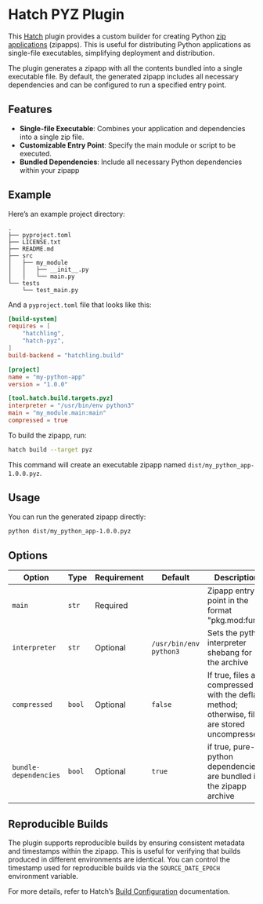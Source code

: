 # Hatch PYZ Plugin

This [Hatch](https://hatch.pypa.io/latest/) plugin provides a custom builder for creating
Python [zip applications](https://docs.python.org/3/library/zipapp.html) (zipapps). This is useful for distributing
Python applications as single-file executables, simplifying deployment and distribution.

The plugin generates a zipapp with all the contents bundled into a single executable file. By default, the generated
zipapp includes all necessary dependencies and can be configured to run a specified entry point.

## Features

- **Single-file Executable**: Combines your application and dependencies into a single zip file.
- **Customizable Entry Point**: Specify the main module or script to be executed.
- **Bundled Dependencies**: Include all necessary Python dependencies within your zipapp

## Example

Here’s an example project directory:

```
.
├── pyproject.toml
├── LICENSE.txt
├── README.md
├── src
│   ├── my_module
│   │   ├── __init__.py
│   │   └── main.py
└── tests
    └── test_main.py
```

And a `pyproject.toml` file that looks like this:

```toml
[build-system]
requires = [
    "hatchling",
    "hatch-pyz",
]
build-backend = "hatchling.build"

[project]
name = "my-python-app"
version = "1.0.0"

[tool.hatch.build.targets.pyz]
interpreter = "/usr/bin/env python3"
main = "my_module.main:main"
compressed = true
```

To build the zipapp, run:

```sh
hatch build --target pyz
```

This command will create an executable zipapp named `dist/my_python_app-1.0.0.pyz`.

## Usage

You can run the generated zipapp directly:

```sh
python dist/my_python_app-1.0.0.pyz
```

## Options

| Option                | Type   | Requirement | Default                | Description                                                                                      |
|-----------------------|--------|-------------|------------------------|--------------------------------------------------------------------------------------------------|
| `main`                | `str`  | Required    |                        | Zipapp entry-point in the format "pkg.mod:func"                                                  |
| `interpreter`         | `str`  | Optional    | `/usr/bin/env python3` | Sets the python interpreter shebang for the archive                                              |
| `compressed`          | `bool` | Optional    | `false`                | If true, files are compressed with the deflate method; otherwise, files are stored uncompressed. |
| `bundle-dependencies` | `bool` | Optional    | `true`                 | if true, pure-python dependencies are bundled in the zipapp archive                              |

## Reproducible Builds

The plugin supports reproducible builds by ensuring consistent metadata and timestamps within the zipapp. This is useful
for verifying that builds produced in different environments are identical. You can control the timestamp used for
reproducible builds via the `SOURCE_DATE_EPOCH` environment variable.

For more details, refer to Hatch’s [Build Configuration](https://hatch.pypa.io/latest/config/build/) documentation.